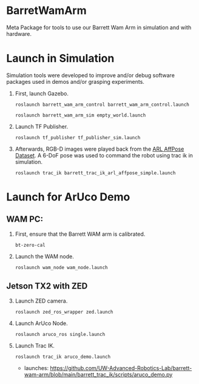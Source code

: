# BarretWamArm
Meta Package for tools to use our Barrett Wam Arm in simulation and with hardware.

# Launch in Simulation

Simulation tools were developed to improve and/or debug software packages used in demos and/or grasping experiments. 

1. First, launch Gazebo.

    ```roslaunch barrett_wam_arm_control barrett_wam_arm_control.launch```
    
    ```roslaunch barrett_wam_arm_sim empty_world.launch```
    
2. Launch TF Publisher.

    ```roslaunch tf_publisher tf_publisher_sim.launch```
    
3. Afterwards, RGB-D images were played back from the [ARL AffPose Dataset](https://github.com/UW-Advanced-Robotics-Lab/arl-affpose-dataset-utils). A 6-DoF pose was used to command the robot using trac ik in simulation.

    ```roslaunch trac_ik barrett_trac_ik_arl_affpose_simple.launch```

# Launch for ArUco Demo
## WAM PC:
1. First, ensure that the Barrett WAM arm is calibrated. 

    ```bt-zero-cal```

2. Launch the WAM node.

    ```roslaunch wam_node wam_node.launch```

## Jetson TX2 with ZED
3. Launch ZED camera.

    ```roslaunch zed_ros_wrapper zed.launch```

4. Launch ArUco Node. 

    ```roslaunch aruco_ros single.launch```
    
5. Launch Trac IK. 

    ```roslaunch trac_ik aruco_demo.launch```
    - launches: https://github.com/UW-Advanced-Robotics-Lab/barrett-wam-arm/blob/main/barrett_trac_ik/scripts/aruco_demo.py
